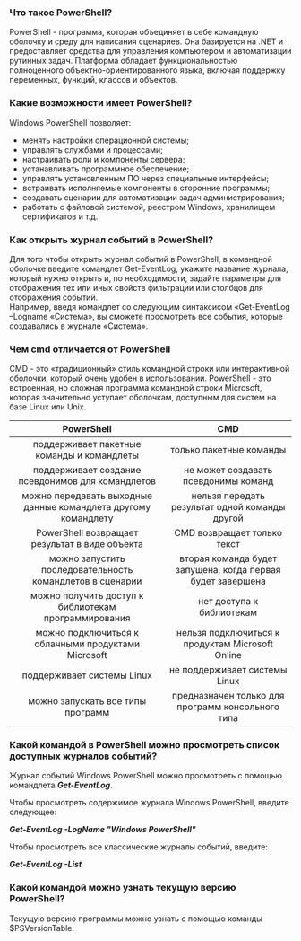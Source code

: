 ### Что такое PowerShell?

PowerShell - программа, которая объединяет в себе командную оболочку и среду для написания сценариев. Она базируется на .NET и предоставляет средства для управления компьютером и автоматизации рутинных задач. Платформа обладает функциональностью полноценного объектно-ориентированного языка, включая поддержку переменных, функций, классов и объектов.

### Какие возможности имеет PowerShell?

Windows PowerShell позволяет:  
- менять настройки операционной системы;
- управлять службами и процессами;
- настраивать роли и компоненты сервера;
- устанавливать программное обеспечение;
- управлять установленным ПО через специальные интерфейсы;
- встраивать исполняемые компоненты в сторонние программы;
- создавать сценарии для автоматизации задач администрирования;
- работать с файловой системой, реестром Windows, хранилищем сертификатов и т.д.

### Как открыть журнал событий в PowerShell?

Для того чтобы открыть журнал событий в PowerShell, в командной оболочке введите командлет Get-EventLog, укажите название журнала, который нужно открыть и, по необходимости, задайте параметры для отображения тех или иных свойств фильтрации или столбцов для отображения событий.  
Например, введя командлет со следующим синтаксисом «Get-EventLog –Logname «Система», вы сможете просмотреть все события, которые создавались в журнале «Система».  

### Чем cmd отличается от PowerShell

CMD - это «традиционный» стиль командной строки или интерактивной оболочки, который очень удобен в использовании. PowerShell - это встроенная, но сложная программа командной строки Microsoft, которая значительно уступает оболочкам, доступным для систем на базе Linux или Unix.

|                 PowerShell                 |           CMD           |
|:------------------------------------------:|:-----------------------:|
| поддерживает пакетные команды и командлеты | только пакетные команды |
| поддерживает создание псевдонимов для командлетов                    | не может создавать псевдонимы команд| 
| можно передавать выходные данные командлета другому командлету                                       | нельзя передать результат одной команды другой  |
| PowerShell возвращает результат в виде объекта | CMD возвращает только текст|
| можно запустить последовательность командлетов в сценарии  | вторая команда будет запущена, когда первая будет завершена |
| можно получить доступ к библиотекам программирования | нет доступа к библиотекам | 
| можно подключиться к облачными продуктами Microsoft  | нельзя подключиться к продуктам Microsoft Online  |
| поддерживает системы Linux                           | не поддерживает системы Linux  |
| можно запускать все типы программ                    | предназначен только для программ консольного типа | 

### Какой командой в PowerShell можно просмотреть список доступных журналов событий? 

Журнал событий Windows PowerShell можно просмотреть с помощью командлета ***Get-EventLog***. 
 
Чтобы просмотреть содержимое журнала Windows PowerShell, введите следующее:

***Get-EventLog -LogName "Windows PowerShell"***

Чтобы просмотреть все классические журналы событий, введите:

***Get-EventLog -List***

### Какой командой можно узнать текущую версию PowerShell?

Текущую версию программы можно узнать с помощью команды $PSVersionTable.